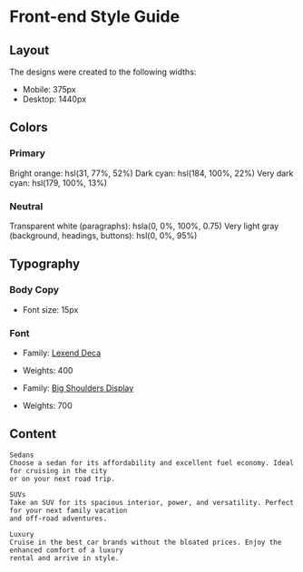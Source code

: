 # Front-end Style Guide

## Layout

The designs were created to the following widths:

- Mobile: 375px
- Desktop: 1440px

## Colors

### Primary

Bright orange: hsl(31, 77%, 52%)
Dark cyan: hsl(184, 100%, 22%)
Very dark cyan: hsl(179, 100%, 13%)

### Neutral

Transparent white (paragraphs): hsla(0, 0%, 100%, 0.75)
Very light gray (background, headings, buttons): hsl(0, 0%, 95%)

## Typography

### Body Copy

- Font size: 15px

### Font

- Family: [Lexend Deca](https://fonts.google.com/specimen/Lexend+Deca)
- Weights: 400

- Family: [Big Shoulders Display](https://fonts.google.com/specimen/Big+Shoulders+Display)
- Weights: 700


## Content

    Sedans
    Choose a sedan for its affordability and excellent fuel economy. Ideal for cruising in the city 
    or on your next road trip.

    SUVs
    Take an SUV for its spacious interior, power, and versatility. Perfect for your next family vacation 
    and off-road adventures.

    Luxury
    Cruise in the best car brands without the bloated prices. Enjoy the enhanced comfort of a luxury 
    rental and arrive in style.